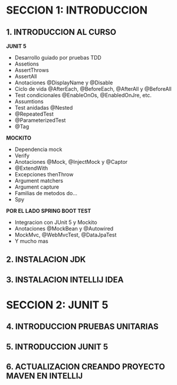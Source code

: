 # SECCION 1: INTRODUCCION
## 1. INTRODUCCION AL CURSO
**JUNIT 5**
- Desarrollo guiado por pruebas TDD
- Assetions
- AssertThrows
- AssertAll
- Anotaciones @DisplayName y @Disable
- Ciclo de vida @AfterEach, @BeforeEach, @AfterAll y @BeforeAll
- Test condicionales @EnableOnOs, @EnabledOnJre, etc.
- Assumtions
- Test anidadas @Nested
- @RepeatedTest
- @ParameterizedTest
- @Tag

**MOCKITO**
- Dependencia mock
- Verify
- Anotaciones @Mock, @InjectMock y @Captor
- @ExtendWith
- Excepciones thenThrow
- Argument matchers
- Argument capture
- Familias de metodos do...
- Spy

**POR EL LADO SPRING BOOT TEST**
- Integracion con JUnit 5 y Mockito
- Anotaciones @MockBean y @Autowired
- MockMvc, @WebMvcTest, @DataJpaTest
- Y mucho mas

## 2. INSTALACION JDK
## 3. INSTALACION INTELLIJ IDEA

# SECCION 2: JUNIT 5
## 4. INTRODUCCION PRUEBAS UNITARIAS
## 5. INTRODUCCION JUNIT 5
## 6. ACTUALIZACION CREANDO PROYECTO MAVEN EN INTELLIJ